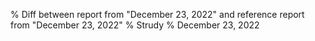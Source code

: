 % Diff between report from "December 23, 2022" and reference report from "December 23, 2022"
% Strudy
% December 23, 2022


